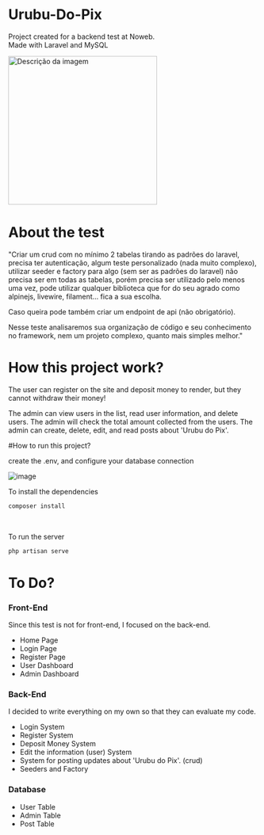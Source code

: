 # Urubu-Do-Pix
 Project created for a backend test at Noweb. <br/>
 Made with Laravel and MySQL

<img src="https://cdn.discordapp.com/attachments/701489669673844887/1160221067147759726/urubu-do-pix-1.png?ex=6533df12&is=65216a12&hm=6ee52b107fef551fecdd4f8f4ec92bc400f69545d083db2631e6d4c5b715614d&" alt="Descrição da imagem" height="300">

# About the test

"Criar um crud  com no mínimo 2 tabelas tirando as padrões do laravel, precisa ter autenticação, algum teste personalizado (nada muito complexo), utilizar seeder e factory para algo (sem ser as padrões do laravel) não precisa ser em todas as tabelas, porém precisa ser utilizado pelo menos uma vez, pode utilizar qualquer biblioteca que for do seu agrado como alpinejs, livewire, filament... fica a sua escolha.

Caso queira pode também criar um endpoint de api (não obrigatório).

Nesse teste analisaremos sua organização de código e seu conhecimento no framework, nem um projeto complexo, quanto mais simples melhor."

# How this project work? 
The user can register on the site and deposit money to render, but they cannot withdraw their money!

The admin can view users in the list, read user information, and delete users.
The admin will check the total amount collected from the users.
The admin can create, delete, edit, and read posts about 'Urubu do Pix'.


#How to run this project?

create the .env, and configure your database connection

![image](https://github.com/LordBluue3/Urubu-Do-Pix/assets/58037508/411a11ee-e1c9-4fe0-8e64-12eaf84ec01f)

To install the dependencies

```bash
composer install
```
<br/>

To run the server

```bash
php artisan serve
```

# To Do?

<h3>Front-End</h3>

Since this test is not for front-end, I focused on the back-end. <br/>

<ul>
    <li>Home Page</li>
    <li>Login Page</li>
    <li>Register Page</li>
    <li>User Dashboard</li>
    <li>Admin Dashboard</li>
</ul>

<h3>Back-End</h3>

I decided to write everything on my own so that they can evaluate my code. <br/>

<ul>
    <li>Login System</li>
    <li>Register System</li>
    <li>Deposit Money System</li>
    <li>Edit the information (user) System</li>
    <li>System for posting updates about 'Urubu do Pix'. (crud)</li>
    <li>Seeders and Factory</li>
</ul>

<h3>Database</h3>

<ul>
    <li>User Table</li>
    <li>Admin Table</li>
    <li>Post Table</li>
</ul>







